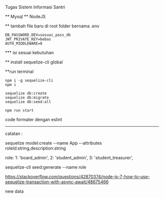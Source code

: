Tugas Sistem Informasi Santri

** Mysql
** NodeJS 

** tambah file baru di root folder bernama .env 

    DB_PASSWORD_DEV=sesuai_pass_db
    JWT_PRIVATE_KEY=bebas
    AUTH_MIDDLEWARE=0

*** isi sesuai kebutuhan

** install sequelize-cli global
    
**run terminal

    npm i -g sequelize-cli
    npm i

    sequelize db:create
    sequelize db:migrate
    sequelize db:seed:all

    npm run start

code formater dengan eslint

________________________________________________________________________________________________________

catatan : 








sequelize model:create --name App --attributes roleId:string,description:string


role: 
1: 'board_admin',
2: 'student_admin',
3: 'student_treasurer',



sequelize-cli seed:generate --name role

https://stackoverflow.com/questions/42870374/node-js-7-how-to-use-sequelize-transaction-with-async-await/48675466   


new data